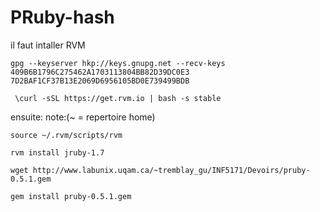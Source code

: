PRuby-hash
==========

il faut intaller RVM

```
gpg --keyserver hkp://keys.gnupg.net --recv-keys 409B6B1796C275462A1703113804BB82D39DC0E3 7D2BAF1CF37B13E2069D6956105BD0E739499BDB

 \curl -sSL https://get.rvm.io | bash -s stable
```
ensuite: note:(~ = repertoire home)
```
source ~/.rvm/scripts/rvm

rvm install jruby-1.7

wget http://www.labunix.uqam.ca/~tremblay_gu/INF5171/Devoirs/pruby-0.5.1.gem

gem install pruby-0.5.1.gem
 ```
